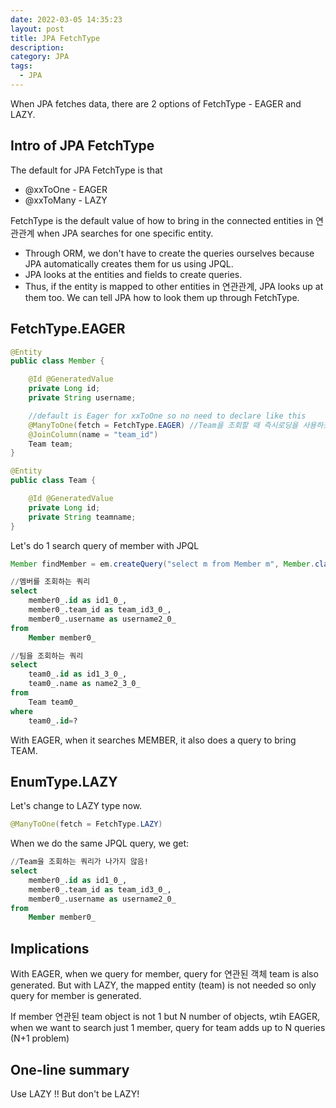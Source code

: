 ```yaml
---
date: 2022-03-05 14:35:23
layout: post
title: JPA FetchType
description: 
category: JPA
tags:
  - JPA
---
```

When JPA fetches data, there are 2 options of FetchType - EAGER and
LAZY.

## Intro of JPA FetchType
The default for JPA FetchType is that 
* @xxToOne - EAGER
* @xxToMany - LAZY

FetchType is the default value of how to bring in the
connected entities in 연관관계 when JPA searches for one specific
entity.

* Through ORM, we don't have to create the queries ourselves because
JPA automatically creates them for us using JPQL.
* JPA looks at the entities and fields to create queries.
* Thus, if the entity is mapped to other entities in 연관관계, JPA looks
up at them too. We can tell JPA how to look them up through FetchType.

## FetchType.EAGER
```java
@Entity
public class Member {

    @Id @GeneratedValue
    private Long id;
    private String username;

    //default is Eager for xxToOne so no need to declare like this
    @ManyToOne(fetch = FetchType.EAGER) //Team을 조회할 때 즉시로딩을 사용하곘다!
    @JoinColumn(name = "team_id")
    Team team;
}

@Entity
public class Team {

    @Id @GeneratedValue
    private Long id;
    private String teamname;
}
```

Let's do 1 search query of member with JPQL
```java
Member findMember = em.createQuery("select m from Member m", Member.class).getSingleResult();
```

```sql
//멤버를 조회하는 쿼리
select
    member0_.id as id1_0_,
    member0_.team_id as team_id3_0_,
    member0_.username as username2_0_ 
from
    Member member0_

//팀을 조회하는 쿼리
select
    team0_.id as id1_3_0_,
    team0_.name as name2_3_0_ 
from
    Team team0_ 
where
    team0_.id=?
```

With EAGER, when it searches MEMBER, it also does a query to bring
TEAM.

## EnumType.LAZY

Let's change to LAZY type now.

```java
@ManyToOne(fetch = FetchType.LAZY)
```

When we do the same JPQL query, we get:
```sql
//Team을 조회하는 쿼리가 나가지 않음!
select
    member0_.id as id1_0_,
    member0_.team_id as team_id3_0_,
    member0_.username as username2_0_ 
from
    Member member0_
```

## Implications
With EAGER, when we query for member, query for 연관된 객체 team is
also generated. But with LAZY, the mapped entity (team) is not
needed so only query for member is generated.

If member 연관된 team object is not 1 but N number of objects,
wtih EAGER, when we want to search just 1 member, query for 
team adds up to N queries (N+1 problem)

## One-line summary
Use LAZY !! But don't be LAZY!
